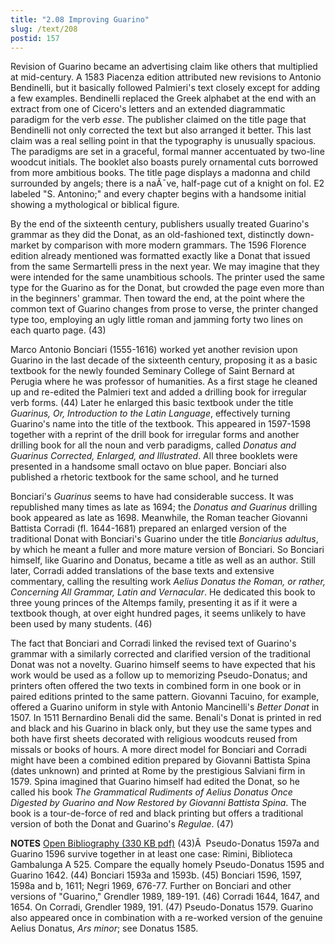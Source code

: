 ```yaml
---
title: "2.08 Improving Guarino"
slug: /text/208
postid: 157
---
```

Revision of Guarino became an advertising claim like others that multiplied at mid-century. A 1583 Piacenza edition attributed new revisions to Antonio Bendinelli, but it basically followed Palmieri's text closely except for adding a few examples. Bendinelli replaced the Greek alphabet at the end with an extract from one of Cicero's letters and an extended diagrammatic paradigm for the verb <em>esse</em>. The publisher claimed on the title page that Bendinelli not only corrected the text but also arranged it better. This last claim was a real selling point in that the typography is unusually spacious. The paradigms are set in a graceful, formal manner accentuated by two-line woodcut initials. The booklet also boasts purely ornamental cuts borrowed from more ambitious books. The title page displays a madonna and child surrounded by angels; there is a naÃ¯ve, half-page cut of a knight on fol. E2 labeled "S. Antonino;" and every chapter begins with a handsome initial showing a mythological or biblical figure.

By the end of the sixteenth century, publishers usually treated Guarino's grammar as they did the Donat, as an old-fashioned text, distinctly down-market by comparison with more modern grammars. The 1596 Florence edition already mentioned was formatted exactly like a Donat that issued from the same Sermartelli press in the next year. We may imagine that they were intended for the same unambitious schools. The printer used the same type for the Guarino as for the Donat, but crowded the page even more than in the beginners' grammar. Then toward the end, at the point where the common text of Guarino changes from prose to verse, the printer changed type too, employing an ugly little roman and jamming forty two lines on each quarto page. (43)

Marco Antonio Bonciari (1555-1616) worked yet another revision upon Guarino in the last decade of the sixteenth century, proposing it as a basic textbook for the newly founded Seminary College of Saint Bernard at Perugia where he was professor of humanities. As a first stage he cleaned up and re-edited the Palmieri text and added a drilling book for irregular verb forms. (44) Later he enlarged this basic textbook under the title <em>Guarinus, Or, Introduction to the Latin Language</em>, effectively turning Guarino's name into the title of the textbook. This appeared in 1597-1598 together with a reprint of the drill book for irregular forms and another drilling book for all the noun and verb paradigms, called <em>Donatus and Guarinus Corrected, Enlarged, and Illustrated</em>. All three booklets were presented in a handsome small octavo on blue paper. Bonciari also published a rhetoric textbook for the same school, and he turned

Bonciari's <em>Guarinus</em> seems to have had considerable success. It was republished many times as late as 1694; the <em>Donatus and Guarinus</em> drilling book appeared as late as 1698. Meanwhile, the Roman teacher Giovanni Battista Corradi (fl. 1644-1681) prepared an enlarged version of the traditional Donat with Bonciari's Guarino under the title <em>Bonciarius adultus</em>, by which he meant a fuller and more mature version of Bonciari. So Bonciari himself, like Guarino and Donatus, became a title as well as an author. Still later, Corradi added translations of the base texts and extensive commentary, calling the resulting work <em>Aelius Donatus the Roman, or rather, Concerning All Grammar, Latin and Vernacular</em>. He dedicated this book to three young princes of the Altemps family, presenting it as if it were a textbook though, at over eight hundred pages, it seems unlikely to have been used by many students. (46)

The fact that Bonciari and Corradi linked the revised text of Guarino's grammar with a similarly corrected and clarified version of the traditional Donat was not a novelty. Guarino himself seems to have expected that his work would be used as a follow up to memorizing Pseudo-Donatus; and printers often offered the two texts in combined form in one book or in paired editions printed to the same pattern. Giovanni Tacuino, for example, offered a Guarino uniform in style with Antonio Mancinelli's <em>Better Donat</em> in 1507. In 1511 Bernardino Benali did the same. Benali's Donat is printed in red and black and his Guarino in black only, but they use the same types and both have first sheets decorated with religious woodcuts reused from missals or books of hours. A more direct model for Bonciari and Corradi might have been a combined edition prepared by Giovanni Battista Spina (dates unknown) and printed at Rome by the prestigious Salviani firm in 1579. Spina imagined that Guarino himself had edited the Donat, so he called his book <em>The Grammatical Rudiments of Aelius Donatus Once Digested by Guarino and Now Restored by Giovanni Battista Spina</em>. The book is a tour-de-force of red and black printing but offers a traditional version of both the Donat and Guarino's <em>Regulae</em>. (47)

<strong>NOTES</strong>
<a href="http://www.humanismforsale.org/bibliography.pdf" target="new">Open Bibliography (330 KB pdf)</a>
(43)Â  Pseudo-Donatus 1597a and Guarino 1596 survive together in at least one case: Rimini, Biblioteca Gambalunga A 525. Compare the equally homely Pseudo-Donatus 1595 and Guarino 1642.
(44) Bonciari 1593a and 1593b.
(45) Bonciari 1596, 1597, 1598a and b, 1611; Negri 1969, 676-77. Further on Bonciari and other versions of "Guarino," Grendler 1989, 189-191.
(46) Corradi 1644, 1647, and 1654. On Corradi, Grendler 1989, 191.
(47) Pseudo-Donatus 1579. Guarino also appeared once in combination with a re-worked version of the genuine Aelius Donatus, <em>Ars minor</em>; see Donatus 1585.
